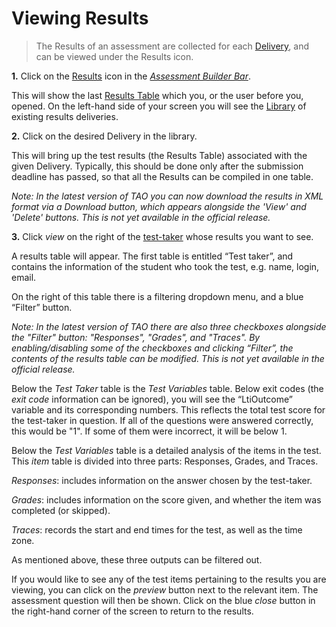 <!--
    created_at: 2016-12-15
    authors:         
      - Catherine Pease
--> 


# Viewing Results

>The Results of an assessment are collected for each [Delivery](../appendix/glossary.md#delivery), and can be viewed under the Results icon.


**1.**  Click on the [Results](../appendix/glossary.md#results) icon in the *[Assessment Builder Bar](../appendix/glossary.md#assessment-builder-bar)*.

This will show the last [Results Table](../appendix/glossary.md#results-table) which you, or the user before you, opened. On the left-hand side of your screen you will see the [Library](../appendix/glossary.md#library) of existing results deliveries.

**2.** Click on the desired Delivery in the library. 

This will bring up the test results (the Results Table) associated with the given Delivery. Typically, this should be done only after the submission deadline has passed, so that all the Results can be compiled in one table.

*Note: In the latest version of TAO you can now download the results in XML format via a Download button, which appears alongside the 'View' and 'Delete' buttons. This is not yet available in the official release.*

**3.** Click *view* on the right of the [test-taker](../appendix/glossary.md#test-taker) whose results you want to see. 

A results table will appear. The first table is entitled “Test taker”, and contains the information of the student who took the test, e.g. name, login, email.

On the right of this table there is a filtering dropdown menu, and a blue “Filter” button. 

*Note: In the latest version of TAO there are also three checkboxes alongside the "Filter" button: "Responses", "Grades", and "Traces". By enabling/disabling some of the checkboxes and clicking “Filter”, the contents of the results table can be modified. This is not yet available in the official release.*

Below the *Test Taker* table is the *Test Variables* table. Below exit codes (the *exit code* information can be ignored), you will see the “LtiOutcome” variable and its corresponding numbers. This reflects the total test score for the test-taker in question. If all of the questions were answered correctly, this would be "1". If some of them were incorrect, it will be below 1.

Below the *Test Variables* table is a detailed analysis of the items in the test. This *item* table is divided into three parts: Responses, Grades, and Traces.

*Responses*: includes information on the answer chosen by the test-taker.

*Grades*: includes information on the score given, and whether the item was completed (or skipped).
 
*Traces*: records the start and end times for the test, as well as the time zone.

As mentioned above, these three outputs can be filtered out.

If you would like to see any of the test items pertaining to the results you are viewing, you can click on the *preview* button next to the relevant item. The assessment question will then be shown. Click on the blue *close* button in the right-hand corner of the screen to return to the results.
 
